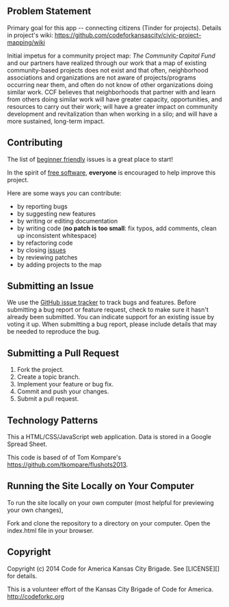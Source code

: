 ## Problem Statement

Primary goal for this app -- connecting citizens (Tinder for projects).
Details in project's wiki: https://github.com/codeforkansascity/civic-project-mapping/wiki

Initial impetus for a community project map: *The Community Capital Fund* and our partners have realized through our 
work that a map of existing community-based projects does not exist and that often, neighborhood associations 
and organizations are not aware of projects/programs occurring near them, and often do not know of other 
organizations doing similar work. CCF believes that neighborhoods that partner with and learn from others 
doing similar work will have greater capacity, opportunities, and resources to carry out their work; will have a 
greater impact on community development and revitalization than when working in a silo; and will have a more 
sustained, long-term impact.

## <a name="contributing"></a>Contributing

The list of [beginner friendly](https://github.com/codeforkansascity/flushots2013/issues?labels=beginner+friendly&page=1&state=open) issues is a great place to start!

In the spirit of [free software][free-sw], **everyone** is encouraged to help
improve this project.

[free-sw]: http://www.fsf.org/licensing/essays/free-sw.html

Here are some ways *you* can contribute:

* by reporting bugs
* by suggesting new features
* by writing or editing documentation
* by writing code (**no patch is too small**: fix typos, add comments, clean up
  inconsistent whitespace)
* by refactoring code
* by closing [issues][]
* by reviewing patches
* by adding projects to the map

[issues]: https://github.com/codeforkansascity/civic-project-mapping/issues

## <a name="issues"></a>Submitting an Issue
We use the [GitHub issue tracker][issues] to track bugs and features. Before
submitting a bug report or feature request, check to make sure it hasn't
already been submitted. You can indicate support for an existing issue by
voting it up. When submitting a bug report, please include details that may be 
needed to reproduce the bug.

[gist]: https://gist.github.com/

## <a name="pulls"></a>Submitting a Pull Request
1. Fork the project.
2. Create a topic branch.
3. Implement your feature or bug fix.
4. Commit and push your changes.
5. Submit a pull request.

## Technology Patterns
This a HTML/CSS/JavaScript web application.
Data is stored in a Google Spread Sheet.

This code is based of of Tom Kompare's https://github.com/tkompare/flushots2013. 

## Running the Site Locally on Your Computer
To run the site locally on your own computer (most helpful for previewing your own changes), 

Fork and clone the repository to a directory on your computer.
Open the index.html file in your browser.


## <a name="copyright"></a>Copyright
Copyright (c) 2014 Code for America Kansas City Brigade. See [LICENSE][] for details.

This is a volunteer effort of the Kansas City Brigade of Code for America. http://codeforkc.org
